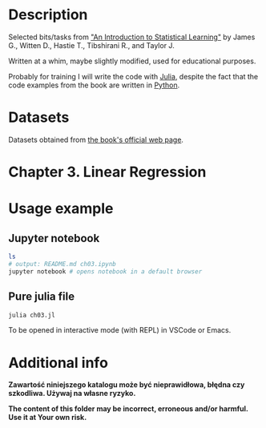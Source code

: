 # Description

Selected bits/tasks from ["An Introduction to Statistical
Learning"](https://www.statlearning.com/) by James G., Witten D., Hastie T.,
Tibshirani R., and Taylor J.

Written at a whim, maybe slightly modified, used for educational purposes.

Probably for training I will write the code with
[Julia](https://julialang.org/), despite the fact that the code examples from
the book are written in [Python](https://www.python.org/).

# Datasets

Datasets obtained from [the book's official web page](https://www.statlearning.com/resources-second-edition).

# Chapter 3. Linear Regression

# Usage example

## Jupyter notebook

``` bash
ls
# output: README.md ch03.ipynb
jupyter notebook # opens notebook in a default browser
```

## Pure julia file

```bash
julia ch03.jl
```

To be opened in interactive mode (with REPL) in VSCode or Emacs.

# Additional info

**Zawartość niniejszego katalogu może być nieprawidłowa, błędna czy szkodliwa. Używaj na własne ryzyko.**

**The content of this folder may be incorrect, erroneous and/or harmful. Use it at Your own risk.**
